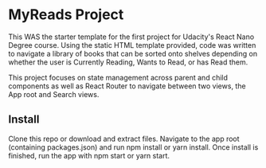 # MyReads Project

This WAS the starter template for the first project for Udacity's React Nano Degree course. Using the static HTML template provided, code was written to navigate a library of books that can be sorted onto shelves depending on whether the user is Currently Reading, Wants to Read, or has Read them.

This project focuses on state management across parent and child components as well as React Router to navigate between two views, the App root and Search views.

## Install

Clone this repo or download and extract files. Navigate to the app root (containing packages.json) and run npm install or yarn install. Once install is finished, run the app with npm start or yarn start.
